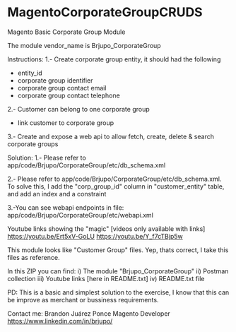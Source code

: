 # MagentoCorporateGroupCRUDS
Magento Basic Corporate Group Module 

The module vendor_name is Brjupo_CorporateGroup

Instructions:
1.- Create corporate group entity, it should had the following
- entity_id
- corporate group identifier
- corporate group contact email
- corporate group contact telephone

2.- Customer can belong to one corporate group
- link customer to corporate group

3.- Create and expose a web api to allow fetch, create, delete & search corporate groups




Solution:
1.- Please refer to app/code/Brjupo/CorporateGroup/etc/db_schema.xml

2.- Please refer to app/code/Brjupo/CorporateGroup/etc/db_schema.xml. To solve this, I add the "corp_group_id" column in "customer_entity" table, and add an index and a constraint

3.-You can see webapi endpoints in file: app/code/Brjupo/CorporateGroup/etc/webapi.xml




Youtube links showing the "magic" [videos only available with links]
https://youtu.be/Ert5xV-GoLU
https://youtu.be/Y_f7cTBjp5w

This module looks like "Customer Group" files. Yep, thats correct, I take this files as reference.
 

In this ZIP you can find:
i) The module "Brjupo_CorporateGroup"
ii) Postman collection
iii) Youtube links [here in README.txt]
iv) README.txt file


PD: This is a basic and simplest solution to the exercise, I know that this can be improve as merchant or bussiness requirements.


Contact me:
Brandon Juárez Ponce
Magento Developer
https://www.linkedin.com/in/brjupo/ 
